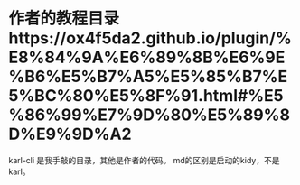 # 作者的教程目录https://ox4f5da2.github.io/plugin/%E8%84%9A%E6%89%8B%E6%9E%B6%E5%B7%A5%E5%85%B7%E5%BC%80%E5%8F%91.html#%E5%86%99%E7%9D%80%E5%89%8D%E9%9D%A2
karl-cli 是我手敲的目录，其他是作者的代码。
md的区别是启动的kidy，不是karl。
